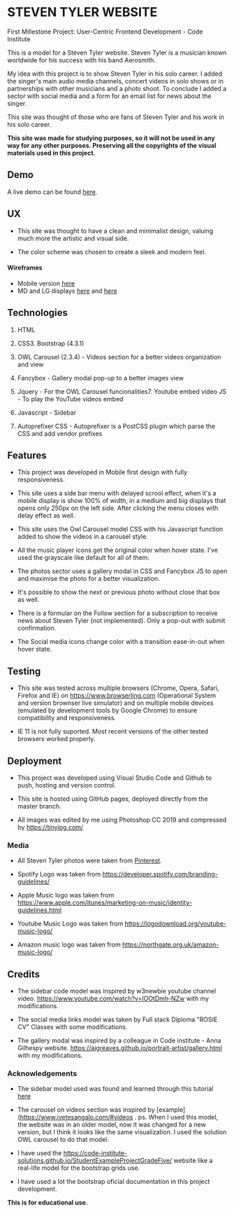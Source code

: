 # STEVEN TYLER WEBSITE

First Millestone Project: User-Centric Frontend Development - Code Institute

This is a model for a Steven Tyler website. Steven Tyler is a musician known worldwide for his success with his band Aerosmith.

My idea with this project is to show Steven Tyler in his solo career. I added the singer's main audio media channels, concert videos in solo shows or in partnerships with other musicians and a photo shoot. To conclude I added a sector with social media and a form for an email list for news about the singer.

This site was thought of those who are fans of Steven Tyler and his work in his solo career.

**This site was made for studying purposes, so it will not be used in any way for any other purposes. Preserving all the copyrights of the visual materials used in this project.**

## Demo

A live demo can be found [here](https://rodrigoneumann.github.io/First-milestone-project/).

## UX

* This site was thought to have a clean and minimalist design, valuing much more the artistic and visual side.

* The color scheme was chosen to create a sleek and modern feel.

#### Wireframes

* Mobile version [here](https://github.com/rodrigoneumann/First-milestone-project/blob/master/wireframes/mobile.jpeg)
* MD and LG displays [here](https://github.com/rodrigoneumann/First-milestone-project/blob/master/wireframes/md-lg.jpeg) and [here](https://github.com/rodrigoneumann/First-milestone-project/blob/master/wireframes/md-lg-2.jpeg)

## Technologies

1. HTML

2. CSS3. Bootstrap (4.3.1)

3. OWL Carousel (2.3.4) - Videos section for a better videos organization and view

4. Fancybox - Gallery modal pop-up to a better images view

5. Jquery - For the OWL Carousel funcionalities7. Youtube embed video JS - To play the YouTube videos embed

6. Javascript - Sidebar

7. Autoprefixer CSS - Autoprefixer is a PostCSS plugin which parse the CSS and add vendor prefixes

## Features

* This project was developed in Mobile first design with fully responsiveness.

* This site uses a side bar menu with delayed scrool effect, when it's a mobile display is show 100% of width, in a medium and big displays that opens only 250px on the left side. After clicking the menu closes with delay effect as well.

* This site uses the Owl Carousel model CSS with his Javascript function added to show the videos in a carousel style.

* All the music player icons get the original color when hover state. I've used the grayscale like default for all of them.

* The photos sector uses a gallery modal in CSS and Fancybox JS to open and maximise the photo for a better visualization.

* It's possible to show the next or previous photo without close that box as well.

* There is a formular on the Follow section for a subscription to receive news about Steven Tyler (not implemented). Only a pop-out with submit confirmation.

* The Social media icons change color with a transition ease-in-out when hover state.

## Testing

* This site was tested across multiple browsers (Chrome, Opera, Safari, Firefox and IE) on https://www.browserling.com (Operational System and version brownser live simulator) and on multiple mobile devices (emulated by development tools by Google Chrome) to ensure compatibility and responsiveness.

* IE 11 is not fully suported. Most recent versions of the other tested browsers worked properly.

## Deployment

* This project was developed using Visual Studio Code and Github to push, hosting and version control.

* This site is hosted using GitHub pages, deployed directly from the master branch.

* All images was edited by me using Photoshop CC 2019 and compressed by https://tinyjpg.com/


### Media

* All Steven Tyler photos were taken from [Pinterest](https://www.pinterest.co.uk/search/pins/?q=steven%20tyler&rs=typed&term_meta[]=steven%7Ctyped&term_meta[]=tyler%7Ctyped).

* Spotify Logo was taken from https://developer.spotify.com/branding-guidelines/

* Apple Music logo was taken from https://www.apple.com/itunes/marketing-on-music/identity-guidelines.html

* Youtube Music Logo was taken from https://logodownload.org/youtube-music-logo/

* Amazon music logo was taken from https://northgate.org.uk/amazon-music-logo/

## Credits

* The sidebar code model was inspired by w3newbie youtube channel video. https://www.youtube.com/watch?v=IOOtDmh-NZw with my modifications.

* The social media links model was taken by Full stack Diploma "ROSIE CV" Classes with some modifications.

* The gallery modal was inspired by a colleague in Code institute - Anna Gilhespy website. https://ajgreaves.github.io/portrait-artist/gallery.html with my modifications.

### Acknowledgements

* The sidebar model used was found and learned through this tutorial [here](https://www.youtube.com/watch?v=IOOtDmh-NZw)

* The carousel on videos section was inspired by [example](https://www.ivetesangalo.com/#videos . ps. When I used this model, the website was in an older model, now it was changed for a new version, but I think it looks like the same visualization.
 I used the solution OWL carousel to do that model.

* I have used the https://code-institute-solutions.github.io/StudentExampleProjectGradeFive/ website like a real-life model for the bootstrap grids use.

* I have used a lot the bootstrap oficial documentation in this project development.

**This is for educational use.**
